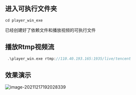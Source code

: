 ## 进入可执行文件夹

```
cd player_win_exe
```

已经创建好了依赖文件和播放视频的可执行文件

## 播放Rtmp视频流

```c
 .\player_win.exe rtmp://110.40.193.165:1935/live/tencent
```

## 效果演示

![image-20211217192028339](https://tva1.sinaimg.cn/large/008i3skNly1gxh1srl02dj30m50dmq4r.jpg)
